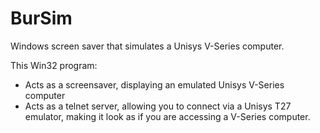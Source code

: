 # BurSim
Windows screen saver that simulates a Unisys V-Series computer.

This Win32 program:
- Acts as a screensaver, displaying an emulated Unisys V-Series computer
- Acts as a telnet server, allowing you to connect via a Unisys T27 emulator, making it look as if you are accessing a V-Series computer.
